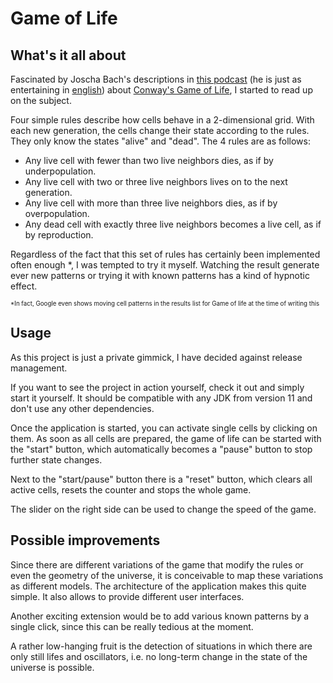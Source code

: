 # Game of Life

## What's it all about

Fascinated by Joscha Bach's descriptions in [this podcast](https://alternativlos.org/42/) (he is just as entertaining in [english](https://lexfridman.com/joscha-bach-3/)) about [Conway's Game of Life](https://en.wikipedia.org/wiki/Conway%27s_Game_of_Life), I started to read up on the subject.

Four simple rules describe how cells behave in a 2-dimensional grid. With each new generation, the cells change their state according to the rules. They only know the states "alive" and "dead". The 4 rules are as follows:
- Any live cell with fewer than two live neighbors dies, as if by underpopulation.
- Any live cell with two or three live neighbors lives on to the next generation.
- Any live cell with more than three live neighbors dies, as if by overpopulation.
- Any dead cell with exactly three live neighbors becomes a live cell, as if by reproduction.

Regardless of the fact that this set of rules has certainly been implemented often enough *, I was tempted to try it myself. Watching the result generate ever new patterns or trying it with known patterns has a kind of hypnotic effect.

<sup><sub>*In fact, Google even shows moving cell patterns in the results list for Game of life at the time of writing this</sub></sup>

## Usage

As this project is just a private gimmick, I have decided against release management.

If you want to see the project in action yourself, check it out and simply start it yourself. It should be compatible with any JDK from version 11 and don't use any other dependencies.

Once the application is started, you can activate single cells by clicking on them. As soon as all cells are prepared, the game of life can be started with the "start" button, which automatically becomes a "pause" button to stop further state changes.

Next to the "start/pause" button there is a "reset" button, which clears all active cells, resets the counter and stops the whole game.

The slider on the right side can be used to change the speed of the game.

## Possible improvements

Since there are different variations of the game that modify the rules or even the geometry of the universe, it is conceivable to map these variations as different models. The architecture of the application makes this quite simple. It also allows to provide different user interfaces.

Another exciting extension would be to add various known patterns by a single click, since this can be really tedious at the moment.

A rather low-hanging fruit is the detection of situations in which there are only still lifes and oscillators, i.e. no long-term change in the state of the universe is possible.